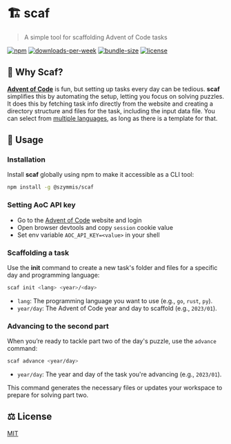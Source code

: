 # 🏗️ scaf

> A simple tool for scaffolding Advent of Code tasks

[![npm](https://img.shields.io/npm/v/@szymmis/scaf)](https://www.npmjs.org/package/@szymmis/scaf)
[![downloads-per-week](https://img.shields.io/npm/dt/@szymmis/scaf?color=success)](https://www.npmjs.org/package/@szymmis/scaf)
[![bundle-size](https://img.shields.io/bundlephobia/minzip/@szymmis/scaf)](https://www.npmjs.org/package/@szymmis/scaf)
[![license](https://img.shields.io/npm/l/@szymmis/scaf?color=purple)](https://www.npmjs.org/package/@szymmis/scaf)

## 🤔 Why Scaf?

[**Advent of Code**](https://adventofcode.com) is fun, but setting up tasks every day can be tedious. **scaf** simplifies this by automating the setup, letting you focus on solving puzzles. It does this by fetching task info directly from the website and creating a directory structure and files for the task, including the input data file. 
You can select from [multiple languages](./templates/), as long as there is a template for that.

## 🚀 Usage

### Installation

Install **scaf** globally using npm to make it accessible as a CLI tool:

```bash
npm install -g @szymmis/scaf
```

### Setting AoC API key

- Go to the [Advent of Code](https://adventofcode.com/auth/login) website and login
- Open browser devtools and copy `session` cookie value
- Set env variable `AOC_API_KEY=<value>` in your shell

### Scaffolding a task

Use the **init** command to create a new task's folder and files for a specific day and programming language:

```bash
scaf init <lang> <year>/<day>
```

- `lang`: The programming language you want to use (e.g., `go`, `rust`, `py`).
- `year/day`: The Advent of Code year and day to scaffold (e.g., `2023/01`).

### Advancing to the second part

When you’re ready to tackle part two of the day's puzzle, use the `advance` command:

```bash
scaf advance <year/day>
```

- `year/day`: The year and day of the task you're advancing (e.g., `2023/01`).

This command generates the necessary files or updates your workspace to prepare for solving part two.

## ⚖️ License

[MIT](./LICENSE)
